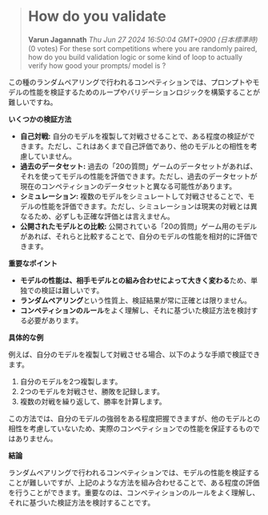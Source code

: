 > # How do you validate
> **Varun Jagannath** *Thu Jun 27 2024 16:50:04 GMT+0900 (日本標準時)* (0 votes)
> For these sort competitions where you are randomly paired, how do you build validation logic or some kind of loop to actually verify how good your prompts/ model is ?

この種のランダムペアリングで行われるコンペティションでは、プロンプトやモデルの性能を検証するためのループやバリデーションロジックを構築することが難しいですね。

**いくつかの検証方法**

* **自己対戦:** 自分のモデルを複製して対戦させることで、ある程度の検証ができます。ただし、これはあくまで自己評価であり、他のモデルとの相性を考慮していません。
* **過去のデータセット:** 過去の「20の質問」ゲームのデータセットがあれば、それを使ってモデルの性能を評価できます。ただし、過去のデータセットが現在のコンペティションのデータセットと異なる可能性があります。
* **シミュレーション:** 複数のモデルをシミュレートして対戦させることで、モデルの性能を評価できます。ただし、シミュレーションは現実の対戦とは異なるため、必ずしも正確な評価とは言えません。
* **公開されたモデルとの比較:** 公開されている「20の質問」ゲーム用のモデルがあれば、それらと比較することで、自分のモデルの性能を相対的に評価できます。

**重要なポイント**

* **モデルの性能は、相手モデルとの組み合わせによって大きく変わる**ため、単独での検証は難しいです。
* **ランダムペアリング**という性質上、検証結果が常に正確とは限りません。
* **コンペティションのルール**をよく理解し、それに基づいた検証方法を検討する必要があります。

**具体的な例**

例えば、自分のモデルを複製して対戦させる場合、以下のような手順で検証できます。

1. 自分のモデルを2つ複製します。
2. 2つのモデルを対戦させ、勝敗を記録します。
3. 複数の対戦を繰り返して、勝率を計算します。

この方法では、自分のモデルの強弱をある程度把握できますが、他のモデルとの相性を考慮していないため、実際のコンペティションでの性能を保証するものではありません。

**結論**

ランダムペアリングで行われるコンペティションでは、モデルの性能を検証することが難しいですが、上記のような方法を組み合わせることで、ある程度の評価を行うことができます。重要なのは、コンペティションのルールをよく理解し、それに基づいた検証方法を検討することです。

